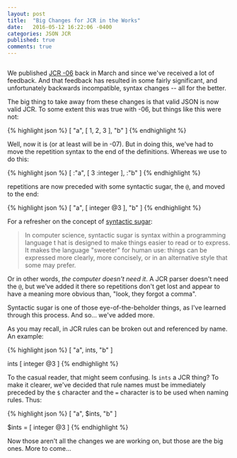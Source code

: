 ```yaml
---
layout: post
title:  "Big Changes for JCR in the Works"
date:   2016-05-12 16:22:06 -0400
categories: JSON JCR
published: true
comments: true
---
```

<a href="https://anewton.smugmug.com/Auckland-2016/i-svxZXc7/A"><img src="https://photos.smugmug.com/Auckland-2016/i-svxZXc7/0/Ti/DSC08679-Ti.jpg" class="img-inline-left" alt=""></a>

We published [JCR -06](https://tools.ietf.org/html/draft-newton-json-content-rules-06) back in
March and since we've received a lot of feedback. And that feedback has resulted
in some fairly significant, and unfortunately backwards incompatible, syntax changes -- all for the better.

The big thing to take away from these changes is that valid JSON is now valid
JCR. To some extent this was true with -06, but things like this were not:

{% highlight json %}
[ "a", [ 1, 2, 3 ], "b" ]
{% endhighlight %}
<!--more-->
Well, now it is (or at least will be in -07). But in doing this, we've had to
move the repetition syntax to the end of the definitions.  Whereas we use to do this:

{% highlight json %}
[ :"a", [ 3 :integer ], :"b" ]
{% endhighlight %}

repetitions are now preceded with some syntactic sugar, the `@`, and moved to the end:

{% highlight json %}
[ "a", [ integer @3 ], "b" ]
{% endhighlight %}

For a refresher on the concept of [syntactic sugar](https://en.wikipedia.org/wiki/Syntactic_sugar):

> In computer science, syntactic sugar is syntax within a programming language t
> hat is designed to make things easier to read or to express.
> It makes the language "sweeter" for human use: things can be expressed more
> clearly, more concisely, or in an alternative style that some may prefer.

Or in other words, _the computer doesn't need it_. A JCR parser doesn't need the `@`,
but we've added it there so repetitions don't get lost and appear to have a meaning
more obvious than, "look, they forgot a comma".

Syntactic sugar is one of those eye-of-the-beholder things, as I've learned through
this process. And so... we've added more.

As you may recall, in JCR rules can be broken out and referenced by name. An example:

{% highlight json %}
[ "a", ints, "b" ]

ints [ integer @3 ]
{% endhighlight %}

To the casual reader, that might seem confusing. Is `ints` a JCR thing? To make it clearer, we've decided that rule names must be immediately preceded by the `$` character and the `=` character is to be used when naming rules. Thus:


{% highlight json %}
[ "a", $ints, "b" ]

$ints = [ integer @3 ]
{% endhighlight %}

Now those aren't all the changes we are working on, but those are the big ones. More to come...
